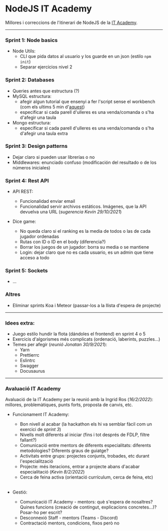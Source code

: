 # NodeJS IT Academy

Millores i correccions de l'itinerari de NodeJS de la [IT Academy](https://www.barcelonactiva.cat/es/itacademy).

___________________________

### Sprint 1: Node basics

- Node Utils:
    - CLI que pida datos al usuario y los guarde en un json (estilo `npm init`)
    - Separar ejercicios nivel 2

### Sprint 2: Databases

- Queries antes que estructura (?)
- MySQL estructura:
    - afegir algun tutorial que ensenyi a fer l'script sense el workbench (com els ultims 5 min d'[aquest](https://www.youtube.com/watch?v=YkrtjGD9IHU))
    - especificar si cada parell d'ulleres es una venda/comanda o s'ha d'afegir una taula
- Mongo estructura:
    - especificar si cada parell d'ulleres es una venda/comanda o s'ha d'afegir una taula extra

### Sprint 3: Design patterns

- Dejar claro si pueden usar librerías o no
- Middlewares: enunciado confuso (modificación del resultado o de los números iniciales)

### Sprint 4: Rest API

- API REST: 
    - Funcionalidad enviar email
    - Funcionalidad servir archivos estáticos. Imágenes, que la API devuelva una URL (_sugerencia Kevin 29/10/2021_)

- Dice game: 
    - No queda claro si el ranking es la media de todos o las de cada jugador ordenadas
    - Rutas con ID o ID en el body (diferencia?)
    - Borrar los juegos de un jugador: borra su media o se mantiene
    - Login: dejar claro que no es cada usuario, es un admin que tiene acceso a todo

### Sprint 5: Sockets

- ...

### Altres

- Eliminar sprints Koa i Meteor (passar-los a la llista d'espera de projecte)

__________________________

### Idees extra:

- Juego estilo hundir la flota (dándoles el frontend) en sprint 4 o 5
- Exercicis d'algorismes més complicats (ordenació, laberints, puzzles...)
- Temes per afegir (_reunió Jonatan 30/9/2021_):
    - Yarn
    - Prettierrc
    - Eslintrc
    - Swagger
    - Docusaurus

__________________________

### Avaluació IT Academy

Avaluació de la IT Academy per la reunió amb la Ingrid Ros (_16/2/2022_): millores, problemàtiques, punts forts, proposta de canvis, etc.

- Funcionament IT Academy:
    - Bon nivell al acabar (la hackathon els hi va semblar fàcil com un exercici de _sprint 3_)
    - Nivells molt diferents al iniciar (fins i tot després de FDLP, filtre fallant?)
    - Comunicació entre mentors de diferents especialitats: diferents metodologies? Diferents graus de guiatge?
    - Activitats entre grups: projectes conjunts, trobades, etc durant l'especialització
    - Projecte: més iteracions, entrar a projecte abans d'acabar especialitació (_Kevin 8/2/2022_)
    - Cerca de feina activa (orientació currículum, cerca de feina, etc)
    
    <br>

- Gestió:
    - Comunicació IT Academy - mentors: què s'espera de nosaltres? Quines funcions (creació de contingut, explicacions concretes...)? Posar-ho per escrit?
    - Desconnexió Staff - mentors (Teams - Discord)
    - Contractació mentors, condicions, fixos però no
